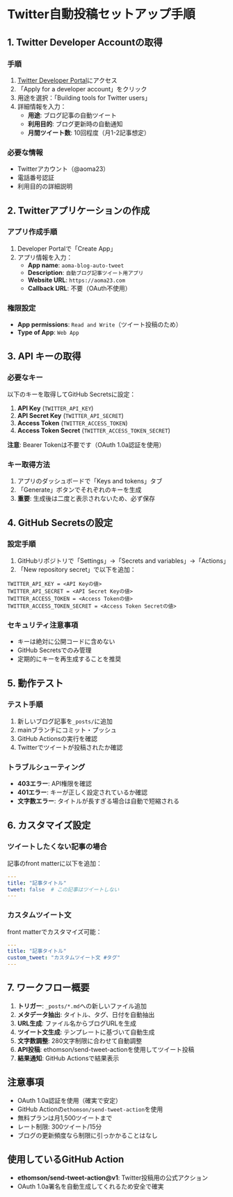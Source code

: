 # Twitter自動投稿セットアップ手順

## 1. Twitter Developer Accountの取得

### 手順
1. [Twitter Developer Portal](https://developer.twitter.com/)にアクセス
2. 「Apply for a developer account」をクリック
3. 用途を選択：「Building tools for Twitter users」
4. 詳細情報を入力：
   - **用途**: ブログ記事の自動ツイート
   - **利用目的**: ブログ更新時の自動通知
   - **月間ツイート数**: 10回程度（月1-2記事想定）

### 必要な情報
- Twitterアカウント（@aoma23）
- 電話番号認証
- 利用目的の詳細説明

## 2. Twitterアプリケーションの作成

### アプリ作成手順
1. Developer Portalで「Create App」
2. アプリ情報を入力：
   - **App name**: `aoma-blog-auto-tweet`
   - **Description**: `自動ブログ記事ツイート用アプリ`
   - **Website URL**: `https://aoma23.com`
   - **Callback URL**: 不要（OAuth不使用）

### 権限設定
- **App permissions**: `Read and Write`（ツイート投稿のため）
- **Type of App**: `Web App`

## 3. API キーの取得

### 必要なキー
以下のキーを取得してGitHub Secretsに設定：

1. **API Key** (`TWITTER_API_KEY`)
2. **API Secret Key** (`TWITTER_API_SECRET`)  
3. **Access Token** (`TWITTER_ACCESS_TOKEN`)
4. **Access Token Secret** (`TWITTER_ACCESS_TOKEN_SECRET`)

**注意**: Bearer Tokenは不要です（OAuth 1.0a認証を使用）

### キー取得方法
1. アプリのダッシュボードで「Keys and tokens」タブ
2. 「Generate」ボタンでそれぞれのキーを生成
3. **重要**: 生成後は二度と表示されないため、必ず保存

## 4. GitHub Secretsの設定

### 設定手順
1. GitHubリポジトリで「Settings」→「Secrets and variables」→「Actions」
2. 「New repository secret」で以下を追加：

```
TWITTER_API_KEY = <API Keyの値>
TWITTER_API_SECRET = <API Secret Keyの値>
TWITTER_ACCESS_TOKEN = <Access Tokenの値>
TWITTER_ACCESS_TOKEN_SECRET = <Access Token Secretの値>
```

### セキュリティ注意事項
- キーは絶対に公開コードに含めない
- GitHub Secretsでのみ管理
- 定期的にキーを再生成することを推奨

## 5. 動作テスト

### テスト手順
1. 新しいブログ記事を`_posts/`に追加
2. mainブランチにコミット・プッシュ
3. GitHub Actionsの実行を確認
4. Twitterでツイートが投稿されたか確認

### トラブルシューティング
- **403エラー**: API権限を確認
- **401エラー**: キーが正しく設定されているか確認
- **文字数エラー**: タイトルが長すぎる場合は自動で短縮される

## 6. カスタマイズ設定

### ツイートしたくない記事の場合
記事のfront matterに以下を追加：
```yaml
---
title: "記事タイトル"
tweet: false  # この記事はツイートしない
---
```

### カスタムツイート文
front matterでカスタマイズ可能：
```yaml
---
title: "記事タイトル" 
custom_tweet: "カスタムツイート文 #タグ"
---
```

## 7. ワークフロー概要

1. **トリガー**: `_posts/*.md`への新しいファイル追加
2. **メタデータ抽出**: タイトル、タグ、日付を自動抽出
3. **URL生成**: ファイル名からブログURLを生成
4. **ツイート文生成**: テンプレートに基づいて自動生成
5. **文字数調整**: 280文字制限に合わせて自動調整
6. **API投稿**: ethomson/send-tweet-actionを使用してツイート投稿
7. **結果通知**: GitHub Actionsで結果表示

## 注意事項
- OAuth 1.0a認証を使用（確実で安定）
- GitHub Actionの`ethomson/send-tweet-action`を使用
- 無料プランは月1,500ツイートまで
- レート制限: 300ツイート/15分
- ブログの更新頻度なら制限に引っかかることはなし

## 使用しているGitHub Action
- **ethomson/send-tweet-action@v1**: Twitter投稿用の公式アクション
- OAuth 1.0a署名を自動生成してくれるため安全で確実